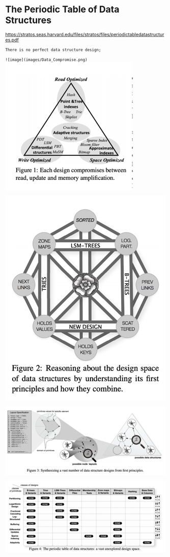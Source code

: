 # The Periodic Table of Data Structures

https://stratos.seas.harvard.edu/files/stratos/files/periodictabledatastructures.pdf

```
There is no perfect data structure design;
```
`![image](images/Data_Compromise.png)`
<img src="images/Data_Compromise.png" alt="image" width="400" height="400"/>

![image](images/Design_Space.png)

![image](images/First_Principles.png)

![image](images/Periodic_Tables.png)


